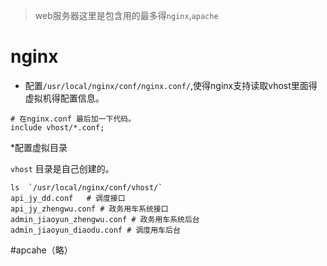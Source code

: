 > web服务器这里是包含用的最多得`nginx`,`apache`

# nginx
* 配置`/usr/local/nginx/conf/nginx.conf/`,使得nginx支持读取vhost里面得虚拟机得配置信息。
```shell
# 在nginx.conf 最后加一下代码。
include vhost/*.conf;
```
*配置虚拟目录

`vhost` 目录是自己创建的。

```shell
ls  `/usr/local/nginx/conf/vhost/` 
api_jy_dd.conf   # 调度接口
api_jy_zhengwu.conf # 政务用车系统接口
admin_jiaoyun_zhengwu.conf # 政务用车系统后台
admin_jiaoyun_diaodu.conf # 调度用车后台
```

#apcahe（略）


